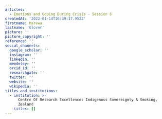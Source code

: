 ```yaml
---
articles:
  - Emotions and Coping During Crisis - Session 6
createdAt: '2022-01-14T16:39:17.952Z'
firstname: Marewa
lastname: 'Glover'
picture: ''
picture_copyright: ''
reference: ''
social_channels:
  google_scholar: ''
  instagram: ''
  linkedin: ''
  mendeley: ''
  orcid_id: ''
  researchgate: ''
  twitter: ''
  website: ''
  wikipedia: ''
titles_and_institutions:
  - institution: >-
      Centre Of Research Excellence: Indigenous Sovereignty & Smoking, New
      Zealand
    titles: []
---
```

